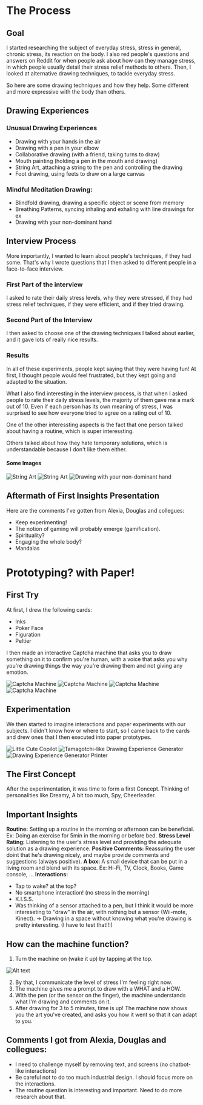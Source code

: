 # The Process

## Goal
I started researching the subject of everyday stress, stress in general, chronic stress, its reaction on the body. I also red people's questions and answers on Reddit for when people ask about how can they manage stress, in which people usually detail their stress relief methods to others.
Then, I looked at alternative drawing techniques, to tackle everyday stress.

So here are some drawing techniques and how they help. Some different and more expressive with the body than others.

## Drawing Experiences
### Unusual Drawing Experiences
- Drawing with your hands in the air
- Drawing with a pen in your elbow
- Collaborative drawing (with a friend, taking turns to draw)
- Mouth painting (holding a pen in the mouth and drawing)
- String Art, attaching a string to the pen and controlling the drawing
- Foot drawing, using feets to draw on a large canvas

### Mindful Meditation Drawing:
- Blindfold drawing, drawing a specific object or scene from memory
- Breathing Patterns, syncing inhaling and exhaling with line drawings for ex
- Drawing with your non-dominant hand


## Interview Process
More importantly, I wanted to learn about people's techniques, if they had some. That's why I wrote questions that I then asked to different people in a face-to-face interview.

### First Part of the interview
I asked to rate their daily stress levels, why they were stressed, if they had stress relief techniques, if they were efficient, and if they tried drawing.

### Second Part of the Interview
I then asked to choose one of the drawing techniques I talked about earlier, and it gave lots of really nice results.

### Results
In all of these experiments, people kept saying that they were having fun! At first, I thought people would feel frustrated, but they kept going and adapted to the situation.

What I also find interesting in the interview process, is that when I asked people to rate their daily stress levels, the majority of them gave me a mark out of 10. Even if each person has its own meaning of stress, I was surprised to see how everyone tried to agree on a rating out of 10.

One of the other interessting aspects is the fact that one person talked about having a routine, which is super interessting.

Others talked about how they hate temporary solutions, which is understandable because I don't like them either.

#### Some Images
![String Art](/process/field-research/20231019_123334001_iOS.jpeg)
![String Art](/process/field-research/20231019_123512933_iOS.jpeg)
![Drawing with your non-dominant hand](/process/field-research/20231019_130830379_iOS.jpeg)


## Aftermath of First Insights Presentation
Here are the comments I've gotten from Alexia, Douglas and collegues:
- Keep experimenting!
- The notion of gaming will probably emerge (gamification).
- Spirituality?
- Engaging the whole body?
- Mandalas


# Prototyping? with Paper!
## First Try
At first, I drew the following cards:
- Inks
- Poker Face
- Figuration
- Peltier

I then made an interactive Captcha machine that asks you to draw something on it to confirm you're human, with a voice that asks you why you're drawing things the way you're drawing them and not giving any emotion.

![Captcha Machine](/process/paper-prototyping/20231025_130053381_iOS.jpeg)
![Captcha Machine](/process/paper-prototyping/20231025_130104790_iOS.jpeg)
![Captcha Machine](/process/paper-prototyping/20231025_130112993_iOS.jpeg)
![Captcha Machine](/process/paper-prototyping/20231025_130137430_iOS.jpeg)

## Experimentation
We then started to imagine interactions and paper experiments with our subjects. I didn't know how or where to start, so I came back to the cards and drew ones that I then executed into paper prototypes.

![Little Cute Copilot](/process/paper-prototyping/20231026_115851675_iOS.jpeg)
![Tamagotchi-like Drawing Experience Generator](/process/paper-prototyping/20231026_115932319_iOS.jpeg)
![Drawing Experience Generator Printer](/process/paper-prototyping/20231030_092805427_iOS.jpeg)

## The First Concept
After the experimentation, it was time to form a first Concept.
Thinking of personalities like Dreamy, A bit too much, Spy, Cheerleader.

## Important Insights
**Routine:** Setting up a routine in the morning or afternoon can be beneficial. Ex: Doing an exercise for 5min in the morning or before bed.
**Stress Level Rating:** Listening to the user's stress level and providing the adequate solution as a drawing experience.
**Positive Comments:** Reassuring the user doint that he's drawing nicely, and maybe provide comments and suggestions (always positive).
**A box:** A small device that can be put in a living room and blend with its space. Ex: Hi-Fi, TV, Clock, Books, Game console, ...
**Interactions:**
- Tap to wake? at the top?
- No smartphone interaction! (no stress in the morning)
- K.I.S.S.
- Was thinking of a sensor attached to a pen, but I think it would be more intereseting to "draw" in the air, with nothing but a sensor (Wii-mote, Kinect). -> Drawing in a space without knowing what you're drawing is pretty interesting. (I have to test that!!!)

## How can the machine function?
1. Turn the machine on (wake it up) by tapping at the top.

![Alt text](/process/paper-prototyping/20231030_092858617_iOS.jpeg)

2. By that, I communicate the level of stress I'm feeling right now.
3. The machine gives me a prompt to draw with a WHAT and a HOW.
4. With the pen (or the sensor on the finger), the machine understands what I'm drawing and comments on it.
5. After drawing for 3 to 5 minutes, time is up! The machine now shows you the art you've created, and asks you how it went so that it can adapt to you.

## Comments I got from Alexia, Douglas and collegues:
- I need to challenge myself by removing text, and screens (no chatbot-like interactions)
- Be careful not to do too much industrial design. I should focus more on the interactions.
- The routine question is interesting and important. Need to do more research about that.